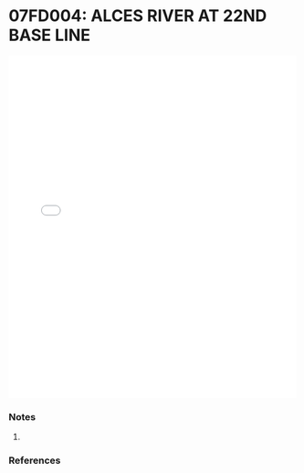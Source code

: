 # 07FD004: ALCES RIVER AT 22ND BASE LINE

<iframe src="/_static/stations/07FD004_fdc.html" width="100%" height="600" frameborder="0"></iframe>

### Notes
1. 

### References

